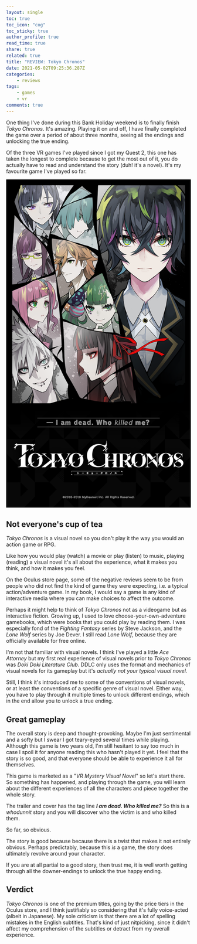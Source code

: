 ```yaml
---
layout: single
toc: true
toc_icon: "cog"
toc_sticky: true
author_profile: true
read_time: true
share: true
related: true
title: "REVIEW: Tokyo Chronos"
date: 2021-05-02T09:25:36.287Z
categories:
    - reviews
tags:
    - games
    - vr
comments: true
---
```


One thing I've done during this Bank Holiday weekend is to finally finish
_Tokyo Chronos_. It's amazing. Playing it on and off, I have finally completed
the game over a period of about three months, seeing all the endings and
unlocking the true ending.

Of the three VR games I've played since I got my Quest 2, this one has taken the longest to complete because to get the most out of it, you do actually have to read and understand the story (duh! it's a novel). It's my favourite game I've played so far.

![Tokyo Chronos box art](/assets/uploads/tokyo_chronos-cover.png "Tokyo Chronos")

## Not everyone's cup of tea

_Tokyo Chronos_ is a visual novel so you don't play it the way you would an action game or RPG.

Like how you would play (watch) a movie or play (listen) to music, playing (reading) a visual novel it's all about the experience, what it makes you think, and how it makes you feel.

On the Oculus store page, some of the negative reviews seem to be from people who did not find the kind of game they were expecting, i.e. a typical action/adventure game. In my book, I would say a game is any kind of interactive media where you can make choices to affect the outcome.

Perhaps it might help to think of _Tokyo Chronos_ not as a videogame but as interactive fiction. Growing up, I used to love choose-your-own-adventure gamebooks, which were books that you could play by reading them. I was especially fond of the _Fighting Fantasy_ series by Steve Jackson, and the _Lone Wolf_ series by Joe Dever. I still read _Lone Wolf_, because they are officially available for free online.

I'm not that familiar with visual novels. I think I've played a little _Ace Attorney_ but my first real experience of visual novels prior to _Tokyo Chronos_ was _Doki Doki Literature Club._ DDLC only uses the format and mechanics of visual novels for its gameplay but it's _actually not your typical visual novel._

Still, I think it's introduced me to some of the conventions of visual novels, or at least the conventions of a specific genre of visual novel. Either way, you have to play through it multiple times to unlock different endings, which in the end allow you to unlock a true ending.

## Great gameplay

The overall story is deep and thought-provoking. Maybe I'm just sentimental and a softy but I swear I got teary-eyed several times while playing. Although this game is two years old, I'm still hesitant to say too much in case I spoil it for anyone reading this who hasn't played it yet. I feel that the story is so good, and that everyone should be able to experience it all for themselves.

This game is marketed as a "_VR Mystery Visual Novel_" so let's start there. So something has happened, and playing through the game, you will learn about the different experiences of all the characters and piece together the whole story.

The trailer and cover has the tag line **_I am dead. Who killed me?_** So this is a _whodunnit_ story and you will discover who the victim is and who killed them.

So far, so obvious.

The story is good because because there is a twist that makes it not entirely obvious. Perhaps predictably, because this _is_ a game, the story does ultimately revolve around your character.

If you are at all partial to a good story, then trust me, it is well worth getting through all the downer-endings to unlock the true happy ending.

## Verdict

_Tokyo Chronos_ is one of the premium titles, going by the price tiers in the Oculus store, and I think justifiably so considering that it's fully voice-acted (albeit in Japanese). My sole criticism is that there are a lot of spelling mistakes in the English subtitles. That's kind of just nitpicking, since it didn't affect my comprehension of the subtitles or detract from my overall experience.
